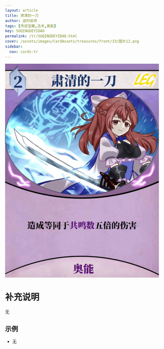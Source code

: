 ```yaml
---
layout: article
title: 肃清的一刀
author: 逆时巫师
tags: [传说宝藏,法术,奥能]
key: SUQINGDEYIDAO
permalink: /tr/SUQINGDEYIDAO.html
cover: /assets/images/CardAssets/treasures/front/33/图片12.png
sidebar:
  nav: cards-tr
---
```

![](/assets/images/CardAssets/treasures/front/33/图片12.png)

# 补充说明
无


## 示例
* 无